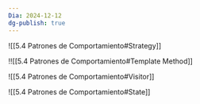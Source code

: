 ```yaml
---
Dia: 2024-12-12
dg-publish: true
---
```

![[5.4 Patrones de Comportamiento#Strategy]]

!![[5.4 Patrones de Comportamiento#Template Method]]

![[5.4 Patrones de Comportamiento#Visitor]]

![[5.4 Patrones de Comportamiento#State]]